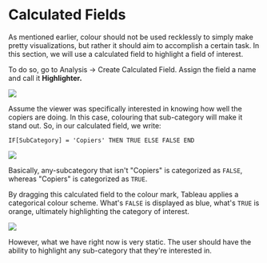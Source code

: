 # **Calculated Fields**

As mentioned earlier, colour should not be used recklessly to simply make pretty visualizations, but rather it should aim to accomplish a certain task. In this section, we will use a calculated field to highlight a field of interest.

To do so, go to Analysis -> Create Calculated Field. Assign the field a name and call it **Highlighter.**

![](https://miro.medium.com/max/3840/1*CYBWgj9K6SJdeFuQKW86zg.gif)

Assume the viewer was specifically interested in knowing how well the copiers are doing. In this case, colouring that sub-category will make it stand out. So, in our calculated field, we write:

`IF[SubCategory] = 'Copiers' THEN TRUE ELSE FALSE END` 

![](https://miro.medium.com/max/3840/1*WZ9UX1kC6R18ZHpeZk4BBw.gif)

Basically, any-subcategory that isn't "Copiers" is categorized as `FALSE`, whereas "Copiers" is categorized as `TRUE`.

By dragging this calculated field to the colour mark, Tableau applies a categorical colour scheme. What's `FALSE` is displayed as blue, what's `TRUE` is orange, ultimately highlighting the category of interest.

![](https://miro.medium.com/max/3840/1*vcD0-vHhDLL8pQKMrz9qCw.gif)

However, what we have right now is very static. The user should have the ability to highlight any sub-category that they're interested in.